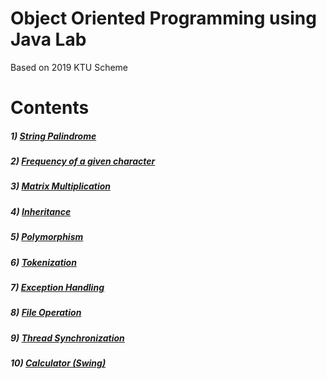 # Object Oriented Programming using Java Lab
Based on 2019 KTU Scheme

# Contents

##### 1) [String Palindrome](/1.%20String%20Palindrome/Palindrome.java)

##### 2) [Frequency of a given character](/2.%20String%20Frequency/Frequency.java)

##### 3) [Matrix Multiplication](/3.%20Matrix%20Multiplication/Matrix.java)

##### 4) [Inheritance](/4.%20Inheritance/InheritanceDemo.java)

##### 5) [Polymorphism](/5.%20Polymorphism/Polymorphism.java)

##### 6) [Tokenization](/6.%20Tokenization/Token.java)

##### 7) [Exception Handling](7.%20Exception%20Handling/Exc.java)

##### 8) [File Operation](8.%20File%20operation/Fileop.java)

##### 9) [Thread Synchronization](9.%20Thread%20synchronization/Threaddemo.java)

##### 10) [Calculator (Swing)](_10.%20Calculator/Calc.java)
